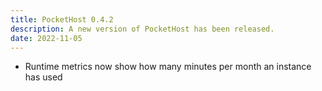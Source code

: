 ```yaml
---
title: PocketHost 0.4.2
description: A new version of PocketHost has been released.
date: 2022-11-05
---
```


- Runtime metrics now show how many minutes per month an instance has used
